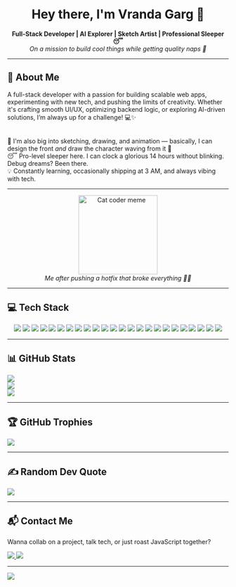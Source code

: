 <h1 align="center">Hey there, I'm Vranda Garg 👋</h1>
<p align="center">
  <b>Full-Stack Developer | AI Explorer | Sketch Artist | Professional Sleeper 😴</b><br/>
  <i>On a mission to build cool things while getting quality naps 🛌</i>
</p>

---

## 💫 About Me

A full-stack developer with a passion for building scalable web apps, experimenting with new tech, and pushing the limits of creativity. Whether it's crafting smooth UI/UX, optimizing backend logic, or exploring AI-driven solutions, I’m always up for a challenge! 💻✨<br><br>

🎨 I'm also big into sketching, drawing, and animation — basically, I can design the front *and* draw the character waving from it 👋<br>
😴 Pro-level sleeper here. I can clock a glorious 14 hours without blinking. Debug dreams? Been there.<br>
💡 Constantly learning, occasionally shipping at 3 AM, and always vibing with tech.

---

<p align="center">
  <img src="https://media.giphy.com/media/JIX9t2j0ZTN9S/giphy.gif" height="180" alt="Cat coder meme"/>
  <br/>
  <i>Me after pushing a hotfix that broke everything 🧘‍♂️</i>
</p>

---

## 💻 Tech Stack

<p align="center">
  <img src="https://img.shields.io/badge/HTML5-E34F26?style=for-the-badge&logo=html5&logoColor=white"/>
  <img src="https://img.shields.io/badge/CSS3-1572B6?style=for-the-badge&logo=css3&logoColor=white"/>
  <img src="https://img.shields.io/badge/JavaScript-F7DF1E?style=for-the-badge&logo=javascript&logoColor=black"/>
  <img src="https://img.shields.io/badge/SASS-CC6699?style=for-the-badge&logo=sass&logoColor=white"/>
  <img src="https://img.shields.io/badge/SCSS-CD6799?style=for-the-badge&logo=sass&logoColor=white"/>
  <img src="https://img.shields.io/badge/Tailwind%20CSS-06B6D4?style=for-the-badge&logo=tailwindcss&logoColor=white"/>
  <img src="https://img.shields.io/badge/Framer%20Motion-000000?style=for-the-badge&logo=framer&logoColor=white"/>
  <img src="https://img.shields.io/badge/React-61DAFB?style=for-the-badge&logo=react&logoColor=black"/>
  <img src="https://img.shields.io/badge/Node.js-339933?style=for-the-badge&logo=nodedotjs&logoColor=white"/>
  <img src="https://img.shields.io/badge/Express.js-000000?style=for-the-badge&logo=express&logoColor=white"/>
  <img src="https://img.shields.io/badge/Django-092E20?style=for-the-badge&logo=django&logoColor=white"/>
  <img src="https://img.shields.io/badge/MongoDB-47A248?style=for-the-badge&logo=mongodb&logoColor=white"/>
  <img src="https://img.shields.io/badge/MySQL-4479A1?style=for-the-badge&logo=mysql&logoColor=white"/>
  <img src="https://img.shields.io/badge/Firebase-FFCA28?style=for-the-badge&logo=firebase&logoColor=black"/>
  <img src="https://img.shields.io/badge/Appwrite-F02E65?style=for-the-badge&logo=appwrite&logoColor=white"/>
  <img src="https://img.shields.io/badge/C-A8B9CC?style=for-the-badge&logo=c&logoColor=black"/>
  <img src="https://img.shields.io/badge/C++-00599C?style=for-the-badge&logo=cplusplus&logoColor=white"/>
  <img src="https://img.shields.io/badge/Java-007396?style=for-the-badge&logo=java&logoColor=white"/>
  <img src="https://img.shields.io/badge/Python-3776AB?style=for-the-badge&logo=python&logoColor=white"/>
  <img src="https://img.shields.io/badge/Vercel-000000?style=for-the-badge&logo=vercel&logoColor=white"/>
  <img src="https://img.shields.io/badge/Netlify-00C7B7?style=for-the-badge&logo=netlify&logoColor=white"/>
  <img src="https://img.shields.io/badge/GitHub-181717?style=for-the-badge&logo=github&logoColor=white"/>
  <img src="https://img.shields.io/badge/Figma-F24E1E?style=for-the-badge&logo=figma&logoColor=white"/>
  <img src="https://img.shields.io/badge/Canva-00C4CC?style=for-the-badge&logo=canva&logoColor=white"/>
</p>

---

## 📊 GitHub Stats

![](https://github-readme-stats.vercel.app/api?username=VrandaaGarg&theme=dracula&hide_border=false&include_all_commits=true&count_private=true)<br/>
![](https://nirzak-streak-stats.vercel.app/?user=VrandaaGarg&theme=dracula&hide_border=false)<br/>
![](https://github-readme-stats.vercel.app/api/top-langs/?username=VrandaaGarg&theme=dracula&hide_border=false&layout=compact)

---

## 🏆 GitHub Trophies

![](https://github-profile-trophy.vercel.app/?username=VrandaaGarg&theme=dracula&no-frame=false&no-bg=false&margin-w=4)

---

## ✍️ Random Dev Quote

![](https://quotes-github-readme.vercel.app/api?type=horizontal&theme=dark)

---

## 📬 Contact Me

Wanna collab on a project, talk tech, or just roast JavaScript together?

<div align="left">
  <a href="mailto:vrandacodz@gmail.com" target="_blank">
    <img src="https://img.shields.io/badge/Gmail-vrandacodz@gmail.com-D14836?style=for-the-badge&logo=gmail&logoColor=white"/>
  </a>
  <a href="https://www.linkedin.com/in/vranda-garg-b68011293/" target="_blank">
    <img src="https://img.shields.io/badge/LinkedIn-Vranda%20Garg-0077B5?style=for-the-badge&logo=linkedin&logoColor=white"/>
  </a>
</div>

---

[![](https://visitcount.itsvg.in/api?id=VrandaaGarg&icon=3&color=10)](https://visitcount.itsvg.in)

<!-- Built with ✨ naps, coffee, and infinite console.logs -->
